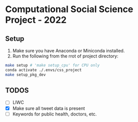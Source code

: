 # Computational Social Science Project - 2022

## Setup

1. Make sure you have Anaconda or Miniconda installed.
2. Run the following from the rrot of project directory:
```bash
make setup # 'make setup_cpu' for CPU only
conda activate ./.envs/css_project
make setup_pkg_dev
```
## TODOS

- [ ] LIWC
- [x] Make sure all tweet data is present
- [ ] Keywords for public health, doctors, etc.
